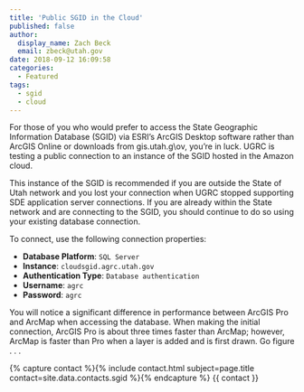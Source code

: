 ```yaml
---
title: 'Public SGID in the Cloud'
published: false
author:
  display_name: Zach Beck
  email: zbeck@utah.gov
date: 2018-09-12 16:09:58
categories:
  - Featured
tags:
  - sgid
  - cloud
---
```


For those of you who would prefer to access the State Geographic Information Database (SGID) via ESRI’s ArcGIS Desktop software rather than ArcGIS Online or downloads from gis.utah.g\ov, you’re in luck. UGRC is testing a public connection to an instance of the SGID hosted in the Amazon cloud.

This instance of the SGID is recommended if you are outside the State of Utah network and you lost your connection when UGRC stopped supporting SDE application server connections. If you are already within the State network and are connecting to the SGID, you should continue to do so using your existing database connection.

To connect, use the following connection properties:

- **Database Platform**: `SQL Server`
- **Instance**: `cloudsgid.agrc.utah.gov`
- **Authentication Type**: `Database authentication`
- **Username**: `agrc`
- **Password**: `agrc`


You will notice a significant difference in performance between ArcGIS Pro and ArcMap when accessing the database. When making the initial connection, ArcGIS Pro is about three times faster than ArcMap; however, ArcMap is faster than Pro when a layer is added and is first drawn. Go figure . . .

{% capture contact %}{% include contact.html subject=page.title contact=site.data.contacts.sgid %}{% endcapture %}
{{ contact }}
